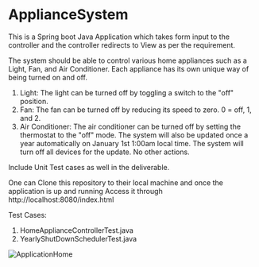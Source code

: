 # ApplianceSystem
This is a Spring boot Java Application which takes form input to the controller and the controller redirects to View as per the requirement.

The system should be able to control various home appliances such as a Light, Fan, and Air Conditioner. Each appliance has its own unique way of being turned on and off.
1. Light: The light can be turned off by toggling a switch to the "off" position.
2. Fan: The fan can be turned off by reducing its speed to zero. 0 = off, 1, and 2.
3. Air Conditioner: The air conditioner can be turned off by setting the thermostat to the "off" mode.
The system will also be updated once a year automatically on January 1st 1:00am local time. The system will turn off all devices for the update. No other actions.

Include  Unit Test cases as well in the deliverable.

One can Clone this repository to their local machine and once the application is up and running
Access it through http://localhost:8080/index.html

Test Cases:
1. HomeApplianceControllerTest.java
2. YearlyShutDownSchedulerTest.java

![ApplicationHome](https://github.com/user-attachments/assets/01bd2e10-2ac7-4abb-963e-9e626b6ae1cf)

